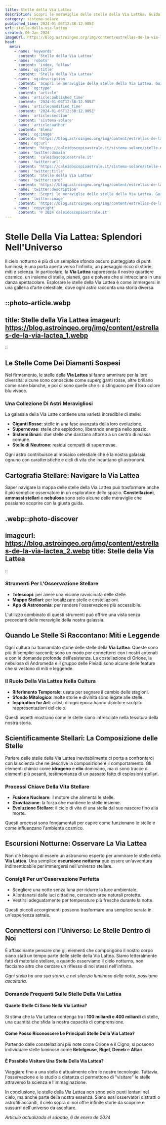 ```yaml
---
title: Stelle della Via Lattea
description: Scopri le meraviglie delle stelle della Via Lattea. Guida esperta allosservazione astronomica e curiosità stellari. Illumina la notte!
category: sistema-solare
published_time: 2024-01-06T12:38:12.905Z
url: stelle-della-via-lattea
created: 06 Jan 2024
imageUrl: https://blog.astroingeo.org/img/content/estrellas-de-la-via-lactea_1.webp
head:
  meta:
    - name: 'keywords'
      content: 'Stelle della Via Lattea'
    - name: 'robots'
      content: 'index, follow'
    - name: 'og:title'
      content: 'Stelle della Via Lattea'
    - name: 'og:description'
      content: 'Scopri le meraviglie delle stelle della Via Lattea. Guida esperta allosservazione astronomica e curiosità stellari. Illumina la notte!'
    - name: 'og:type'
      content: 'article'
    - name: 'article:published_time'
      content: '2024-01-06T12:38:12.905Z'
    - name: 'article:modified_time'
      content: '2024-01-06T12:38:12.905Z'
    - name: 'article:section'
      content: 'sistema-solare'
    - name: 'article:author'
      content: 'Elena'
    - name: 'og:image'
      content: 'https://blog.astroingeo.org/img/content/estrellas-de-la-via-lactea_1.webp'
    - name: 'og:url'
      content: 'https://caleidoscopioastrale.it/sistema-solare/stelle-della-via-lattea'
    - name: 'twitter:domain'
      content: 'caleidoscopioastrale.it'
    - name: 'twitter:url'
      content: 'https://caleidoscopioastrale.it/sistema-solare/stelle-della-via-lattea'
    - name: 'twitter:title'
      content: 'Stelle della Via Lattea'
    - name: 'twitter:card'
      content: 'https://blog.astroingeo.org/img/content/estrellas-de-la-via-lactea_1.webp'
    - name: 'twitter:description'
      content: 'Scopri le meraviglie delle stelle della Via Lattea. Guida esperta allosservazione astronomica e curiosità stellari. Illumina la notte!'
    - name: 'twitter:image'
      content: 'https://blog.astroingeo.org/img/content/estrellas-de-la-via-lactea_1.webp'
    - name: 'copyright'
      content: '© 2024 caleidoscopioastrale.it'
---
```

# Stelle Della Via Lattea: Splendori Nell'Universo

Il cielo notturno è più di un semplice sfondo oscuro punteggiato di punti luminosi; è una porta aperta verso l'infinito, un paesaggio ricco di storie, miti e scienza. In particolare, la **Via Lattea** rappresenta il nostro quartiere cosmico, un insieme di stelle, pianeti, gas e polvere che si intrecciano in una danza spettacolare. Esplorare le stelle della Via Lattea è come immergersi in una galleria d'arte celestiale, dove ogni astro racconta una storia diversa.

::photo-article.webp
---
title: Stelle della Via Lattea
imageurl: https://blog.astroingeo.org/img/content/estrellas-de-la-via-lactea_1.webp
---
::

## Le Stelle Come Dei Diamanti Sospesi

Nel firmamento, le stelle della **Via Lattea** si fanno ammirare per la loro diversità: alcune sono conosciute come supergiganti rosse, altre brillano come nane bianche, e poi ci sono quelle che si distinguono per il loro colore blu vivace.

### Una Collezione Di Astri Meravigliosi

La galassia della Via Latte contiene una varietà incredibile di stelle:

- **Giganti Rosse**: stelle in una fase avanzata della loro evoluzione.
- **Supernovae**: stelle che esplodono, liberando energia nello spazio.
- **Sistemi Binari**: due stelle che danzano attorno a un centro di massa comune.
- **Stelle di Neutrone**: residui compatti di supernovae.

Ogni astro contribuisce al mosaico celestiale che è la nostra galassia, ognuno con caratteristiche e cicli di vita che incantano gli astronomi.

## Cartografia Stellare: Navigare la Via Lattea

Saper navigare la mappa delle stelle della Via Lattea può trasformare anche il più semplice osservatore in un esploratore dello spazio. **Constellazioni**, **ammassi stellari** e **nebulose** sono solo alcune delle meraviglie che possiamo scoprire con la giusta guida.

.webp::photo-discover
---
imageurl: https://blog.astroingeo.org/img/content/estrellas-de-la-via-lactea_2.webp
title: Stelle della Via Lattea
---
::

### Strumenti Per L'Osservazione Stellare

- **Telescopi**: per avere una visione ravvicinata delle stelle.
- **Mappe Stellari**: per localizzare stelle e costellazioni.
- **App di Astronomia**: per rendere l'osservazione più accessibile.

L'utilizzo combinato di questi strumenti può offrire una vista senza precedenti delle meraviglie della nostra galassia.

## Quando Le Stelle Si Raccontano: Miti e Leggende

Ogni cultura ha tramandato storie delle stelle della **Via Lattea**. Queste sono più di semplici racconti; sono un modo per connetterci con i nostri antenati e con le domande profonde dell'esistenza. La costellazione di Orione, la nebulosa di Andromeda e il gruppo delle Pleiadi sono alcune delle feature che si vestono di miti e leggende.

### Il Ruolo Della Via Lattea Nella Cultura

- **Riferimento Temporale**: usata per segnare il cambio delle stagioni.
- **Sfondo Mitologico**: molte storie e divinità sono legate alle stelle.
- **Inspiration for Art**: artisti di ogni epoca hanno dipinto e scolpito rappresentazioni del cielo. 

Questi aspetti mostrano come le stelle siano intrecciate nella tessitura della nostra storia.

## Scientificamente Stellari: La Composizione delle Stelle

Parlare delle stelle della Via Lattea inevitabilmente ci porta a confrontarci con la scienza che ne descrive la composizione e il comportamento. Gli elementi chimici come **idrogeno** e **elio** dominano, ma ci sono tracce di elementi più pesanti, testimonianza di un passato fatto di esplosioni stellari.

### Processi Chiave Della Vita Stellare

- **Fusione Nucleare**: il motore che alimenta le stelle.
- **Gravitazione**: la forza che mantiene le stelle insieme.
- **Evoluzione Stellare**: il ciclo di vita di una stella dal suo nascere fino alla morte.

Questi processi sono fondamentali per capire come funzionano le stelle e come influenzano l'ambiente cosmico.

## Escursioni Notturne: Osservare La Via Lattea

Non c'è bisogno di essere un astronomo esperto per ammirare le stelle della **Via Lattea**. Una semplice **escursione notturna** può essere un'avventura indimenticabile per immergersi nell'universo stellare.

### Consigli Per un'Osservazione Perfetta

- Scegliere una notte senza luna per ridurre la luce ambientale.
- Allontanarsi dalle luci cittadine, cercando aree naturali protette.
- Vestirsi adeguatamente per temperature più fresche durante la notte.

Questi piccoli accorgimenti possono trasformare una semplice serata in un'esperienza astrale.

## Connettersi con l'Universo: Le Stelle Dentro di Noi

È affascinante pensare che gli elementi che compongono il nostro corpo siano stati un tempo parte delle stelle della Via Lattea. Siamo letteralmente fatti di materiale stellare, e quando osserviamo il cielo notturno, non facciamo altro che cercare un riflesso di noi stessi nell'infinito.

*Ogni stella ha una sua storia, e nel silenzio luminoso della notte, possiamo ascoltarla.*

### Domande Frequenti Sulle Stelle Della Via Lattea

#### Quante Stelle Ci Sono Nella Via Lattea?

Si stima che la Via Lattea contenga tra i **100 miliardi e 400 miliardi** di stelle, una quantità che sfida la nostra capacità di comprensione.

#### Come Posso Riconoscere Le Principali Stelle Della Via Lattea?

Partendo dalle constellazioni più note come Orione e il Cigno, si possono individuare stelle luminose come **Betelgeuse**, **Rigel**, **Deneb** e **Altair**.

#### È Possibile Visitare Una Stella Della Via Lattea?

Viaggiare fino a una stella è attualmente oltre le nostre tecnologie. Tuttavia, l'osservazione e lo studio a distanza ci permettono di "visitare" le stelle attraverso la scienza e l'immaginazione.

In conclusione, le stelle della Via Lattea non sono solo punti lontani nel cielo, ma anche parte della nostra essenza. Siano essi osservatori distratti o astrofili accaniti, il cielo sopra di noi offre infinite storie da scoprire e sussurri dell'universo da ascoltare.

_Artículo actualizado el sábado, 6 de enero de 2024_